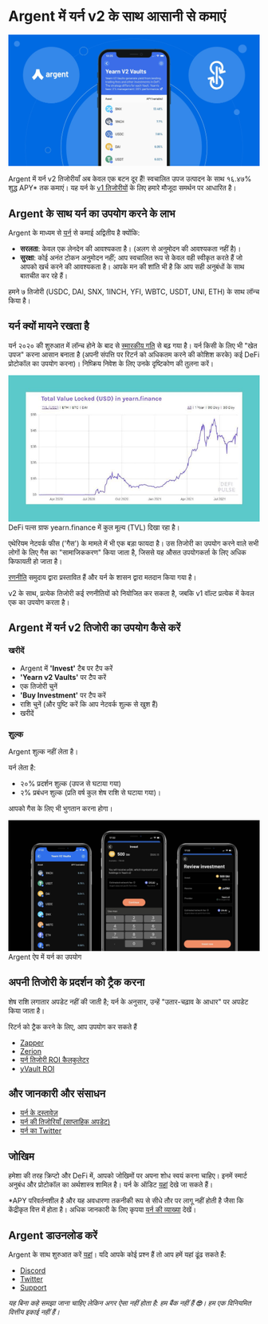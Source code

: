# Argent में यर्न v2 के साथ आसानी से कमाएं

![](Image1.jpg)

Argent में यर्न v2 तिजोरीयाँ अब केवल एक बटन दूर हैं! स्वचालित उपज उत्पादन के साथ १६.४७% शुद्ध APY\* तक कमाएं। यह यर्न के [v1 तिजोरीयों](https://www.argent.xyz/blog/yearn-vaults-in-argent/) के लिए हमारे मौजूदा समर्थन पर आधारित है।

## **Argent के साथ यर्न का उपयोग करने के लाभ**

Argent के माध्यम से [यर्न](https://yearn.finance/vaults) से कमाई अद्वितीय है क्योंकि:

- **सरलता**: केवल एक लेनदेन की आवश्यकता है। (अलग से अनुमोदन की आवश्यकता नहीं है)।
- **सुरक्षा**: कोई अनंत टोकन अनुमोदन नहीं; आप स्वचालित रूप से केवल वही स्वीकृत करते हैं जो आपको खर्च करने की आवश्यकता है। आपके मन की शांति भी है कि आप सही अनुबंधों के साथ बातचीत कर रहे हैं।

हमने ७ तिजोरी (USDC, DAI, SNX, 1INCH, YFI, WBTC, USDT, UNI, ETH) के साथ लॉन्च किया है।

## **यर्न क्यों मायने रखता है**

यर्न २०२० की शुरुआत में लॉन्च होने के बाद से [स्मारकीय गति](https://defipulse.com/yearn.finance) से बढ़ गया है। यर्न किसी के लिए भी "खेत उपज" करना आसान बनाता है (अपनी संपत्ति पर रिटर्न को अधिकतम करने की कोशिश करके) कई DeFi प्रोटोकॉल का उपयोग करना)। निष्क्रिय निवेश के लिए उनके दृष्टिकोण की तुलना करें।

![](Image2.jpg)DeFi पल्स ग्राफ yearn.finance में कुल मूल्य (TVL) दिखा रहा है।

एथेरियम नेटवर्क फीस ('गैस') के मामले में भी एक बड़ा फायदा है। उस तिजोरी का उपयोग करने वाले सभी लोगों के लिए गैस का "सामाजिककरण" किया जाता है, जिससे यह औसत उपयोगकर्ता के लिए अधिक किफायती हो जाता है।

[रणनीति](https://medium.com/yearn-state-of-the-vaults/the-vaults-at-yearn-9237905ffed3) समुदाय द्वारा प्रस्तावित हैं और यर्न के शासन द्वारा मतदान किया गया है।

v2 के साथ, प्रत्येक तिजोरी कई रणनीतियों को नियोजित कर सकता है, जबकि v1 वॉल्ट प्रत्येक में केवल एक का उपयोग करता है।

## **Argent में यर्न v2 तिजोरी का उपयोग कैसे करें**

### **खरीदें**

- Argent में **'Invest'** टैब पर टैप करें
- **'Yearn v2 Vaults'** पर टैप करें
- एक तिजोरी चुनें
- **'Buy Investment'** पर टैप करें
- राशि चुनें (और पुष्टि करें कि आप नेटवर्क शुल्क से खुश हैं)
- खरीदें

### **शुल्क**

Argent शुल्क नहीं लेता है।

यर्न लेता है:

- २०% प्रदर्शन शुल्क (उपज से घटाया गया)
- २% प्रबंधन शुल्क (प्रति वर्ष कुल शेष राशि से घटाया गया)।

आपको गैस के लिए भी भुगतान करना होगा।

![](Image3.jpg)Argent ऐप में यर्न का उपयोग

## **अपनी तिजोरी के प्रदर्शन को ट्रैक करना**

शेष राशि लगातार अपडेट नहीं की जाती है; यर्न के अनुसार, उन्हें "उतार-चढ़ाव के आधार" पर अपडेट किया जाता है।

रिटर्न को ट्रैक करने के लिए, आप उपयोग कर सकते हैं

- [Zapper](https://zapper.fi/)
- [Zerion](https://app.zerion.io/)
- [यर्न तिजोरी ROI कैलकुलेटर](https://yearn-roi.xyz/#/)
- [yVault ROI](https://yvault-roi.netlify.app/)

## **और जानकारी और संसाधन**

- [यर्न के दस्तावेज़](https://docs.yearn.finance/)
- [यर्न की तिजोरियाँ (साप्ताहिक अपडेट)](https://medium.com/yearn-state-of-the-vaults/the-vaults-at-yearn-9237905ffed3)
- [यर्न का Twitter](https://twitter.com/iearnfinance)

## **जोखिम**

हमेशा की तरह क्रिप्टो और DeFi में, आपको जोखिमों पर अपना शोध स्वयं करना चाहिए। इनमें स्मार्ट अनुबंध और प्रोटोकॉल का अर्थशास्त्र शामिल है। यर्न के ऑडिट [यहां](https://docs.yearn.finance/resources/audits) देखे जा सकते हैं।

\*APY परिवर्तनशील है और यह अवधारणा तकनीकी रूप से सीधे तौर पर लागू नहीं होती है जैसा कि केंद्रीकृत वित्त में होता है। अधिक जानकारी के लिए कृपया [यर्न की व्याख्या](https://docs.yearn.finance/resources/guides/how-to-understand-yvault-roi#roi-calculation) देखें।

## **Argent डाउनलोड करें**

Argent के साथ शुरुआत करें [यहां](https://argent.link/yearn-v2-post)। यदि आपके कोई प्रश्न हैं तो आप हमें यहां ढूंढ सकते हैं:

- [Discord](https://discord.com/invite/GWSyrHg)
- [Twitter](https://twitter.com/argentHQ)
- [Support](https://support.argent.xyz/hc/en-us)

_यह बिना कहे समझा जाना चाहिए लेकिन अगर ऐसा नहीं होता है: हम बैंक नहीं हैं _**🙄**_। हम एक विनियमित वित्तीय इकाई नहीं हैं।_
